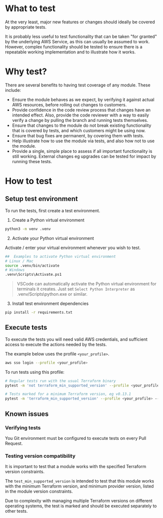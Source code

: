 # What to test

At the very least, major new features or changes should ideally be covered by appropriate tests.

It is probably less useful to test functionality that can be taken "for granted" by the underlying AWS Service, as this can usually be assumed to work. However, complex functionality should be tested to ensure there is a repeatable working implementation and to illustrate how it works.

# Why test?

There are several benefits to having test coverage of any module. These include:

- Ensure the module behaves as we expect, by verifying it against actual AWS resources, before rolling out changes to customers.
- Provide confidence in the code review process that changes have an intended effect. Also, provide the code reviewer with a way to easily verify a change by pulling the branch and running tests themselves.
- Ensure that changes to the module do not break existing functionality that is covered by tests, and which customers might be using now.
- Ensure that bug fixes are permanent, by covering them with tests.
- Help illustrate how to use the module via tests, and also how not to use the module.
- Provide a single, simple place to assess if all important functionality is still working. External changes eg upgrades can be tested for impact by running these tests.

# How to test

## Setup test environment
To run the tests, first create a test environment.

1. Create a Python virtual environment

```sh
python3 -m venv .venv
```

2. Activate your Python virtual environment

Activate / enter your virtual environment whenever you wish to test.

```sh
##  Examples to activate Python virtual environment
# Linux / Mac
source .venv/bin/activate
# Windows
.venv\Scripts\Activate.ps1
```

> VSCode can automatically activate the Python virtual environment for terminals it creates. Just set `Select Python Interpreter` as .venv/Scripts\python.exe or similar.

3. Install test environment dependencies

```sh
pip install -r requirements.txt
```

## Execute tests

To execute the tests you will need valid AWS credentials, and sufficient access to execute the actions needed by the tests.

The example below uses the profile `<your_profile>`.

```sh
aws sso login --profile <your_profile>
```

To run tests using this profile:

```sh
# Regular tests run with the usual Terraform binary
pytest -m 'not terraform_min_supported_version' --profile <your_profile>

# Tests marked for a minimum Terraform version, eg v0.13.1
pytest -m 'terraform_min_supported_version' --profile <your_profile> --terraform-binary=terraform_v0.13.1.exe
```

## Known issues

### Verifying tests

You Git environment must be configured to execute tests on every Pull Request.

### Testing version compatibility

It is important to test that a module works with the specified Terraform version constraints.

The `test_min_supported_version` is intended to test that this module works with the minimum Terraform version, and minimum provider version, listed in the module version constraints.

Due to complexity with managing multiple Terraform versions on different operating systems, the test is marked and should be executed separately to other tests.
